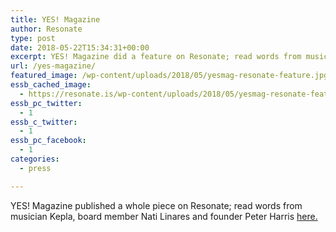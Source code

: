 ```yaml
---
title: YES! Magazine
author: Resonate
type: post
date: 2018-05-22T15:34:31+00:00
excerpt: YES! Magazine did a feature on Resonate; read words from musician Kepla, board member Nati Linares and founder Peter Harris here.
url: /yes-magazine/
featured_image: /wp-content/uploads/2018/05/yesmag-resonate-feature.jpg
essb_cached_image:
  - https://resonate.is/wp-content/uploads/2018/05/yesmag-resonate-feature.jpg
essb_pc_twitter:
  - 1
essb_c_twitter:
  - 1
essb_pc_facebook:
  - 1
categories:
  - press

---
```

YES! Magazine published a whole piece on Resonate; read words from musician Kepla, board member Nati Linares and founder Peter Harris <a href="http://www.yesmagazine.org/people-power/bye-spotify-musicians-take-back-ownership-with-this-cooperative-20180517" target="_blank" rel="noopener noreferrer">here.</a>